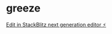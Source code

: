 # greeze

[Edit in StackBlitz next generation editor ⚡️](https://stackblitz.com/~/github.com/WazzeZ/greeze)